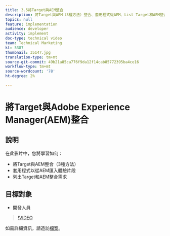 ```yaml
---
title: 3.5將Target與AEM整合
description: 將Target與AEM（3種方法）整合、套用程式從AEM、List Target和AEM整合需求匯入體驗片段
topics: null
feature: implementation
audience: developer
activity: implement
doc-type: technical video
team: Technical Marketing
kt: 5387
thumbnail: 35147.jpg
translation-type: tm+mt
source-git-commit: 49b21a85ca776f9da12f14cab85772395ba4ce16
workflow-type: tm+mt
source-wordcount: '78'
ht-degree: 2%

---
```



# 將Target與Adobe Experience Manager(AEM)整合

## 說明

在此影片中，您將學習如何：

* 將Target與AEM整合（3種方法）
* 套用程式以從AEM匯入體驗片段
* 列出Target和AEM整合需求

## 目標對象

* 開發人員

>[!VIDEO](https://video.tv.adobe.com/v/35147/?quality=12)

如需詳細資訊，請造訪[檔案](https://docs.adobe.com/content/help/en/target/using/experiences/offers/aem-experience-fragments.html)。
